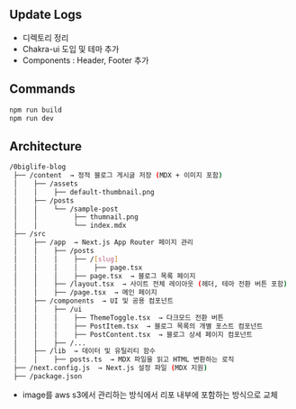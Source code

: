 ## Update Logs

- 디렉토리 정리
- Chakra-ui 도입 및 테마 추가
- Components : Header, Footer 추가

## Commands

```bash
npm run build
npm run dev
```

## Architecture

```bash
/0biglife-blog
 ├── /content  → 정적 블로그 게시글 저장 (MDX + 이미지 포함)
 │    ├── /assets
 │    │    ├── default-thumbnail.png
 │    ├── /posts
 │    │    └── /sample-post
 │    │         ├── thumnail.png
 │    │         └── index.mdx
 ├── /src
 │    ├── /app  → Next.js App Router 페이지 관리
 │    │    ├── /posts
 │    │    │    ├── /[slug]
 │    │    │    │    ├── page.tsx
 │    │    │    ├── page.tsx  → 블로그 목록 페이지
 │    │    ├── /layout.tsx  → 사이트 전체 레이아웃 (헤더, 테마 전환 버튼 포함)
 │    │    ├── /page.tsx  → 메인 페이지
 │    ├── /components  → UI 및 공용 컴포넌트
 │    │    ├── /ui
 │    │    │    ├── ThemeToggle.tsx  → 다크모드 전환 버튼
 │    │    │    ├── PostItem.tsx  → 블로그 목록의 개별 포스트 컴포넌트
 │    │    │    ├── PostContent.tsx  → 블로그 상세 페이지 컴포넌트
 │    │    ├── /...
 │    ├── /lib  → 데이터 및 유틸리티 함수
 │    │    ├── posts.ts  → MDX 파일을 읽고 HTML 변환하는 로직
 ├── /next.config.js  → Next.js 설정 파일 (MDX 지원)
 ├── /package.json
```

- image를 aws s3에서 관리하는 방식에서 리포 내부에 포함하는 방식으로 교체
